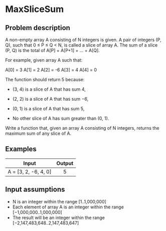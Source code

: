 # MaxSliceSum

## Problem description

A non-empty array A consisting of N integers is given. A pair of integers (P, Q), such that 0 ≤ P ≤ Q < N, is called a slice of array A. 
The sum of a slice (P, Q) is the total of A[P] + A[P+1] + ... + A[Q].

For example, given array A such that:

A[0] = 3  A[1] = 2  A[2] = -6 A[3] = 4  A[4] = 0

The function should return 5 because:

* (3, 4) is a slice of A that has sum 4,
* (2, 2) is a slice of A that has sum −6,
* (0, 1) is a slice of A that has sum 5,

* No other slice of A has sum greater than (0, 1).

Write a function that, given an array A consisting of N integers, returns the maximum sum of any slice of A.

## Examples

| Input                | Output |
|----------------------|:------:|
| A = [3, 2, -6, 4, 0] |   5    |

## Input assumptions

* N is an integer within the range [1..1,000,000]
* Each element of array A is an integer within the range [−1,000,000..1,000,000]
* The result will be an integer within the range [−2,147,483,648..2,147,483,647]


